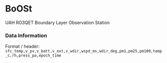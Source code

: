 # BoOSt
 UAH RO3QET Boundary Layer Observation Station


### Data Information
Format / header:
```sfc_temp,v_pv,v_batt,v_ext,v_wdir,wspd_ms,wdir_deg,pm1,pm25,pm100,temp_c,rh,press_pa,epoch_time```
